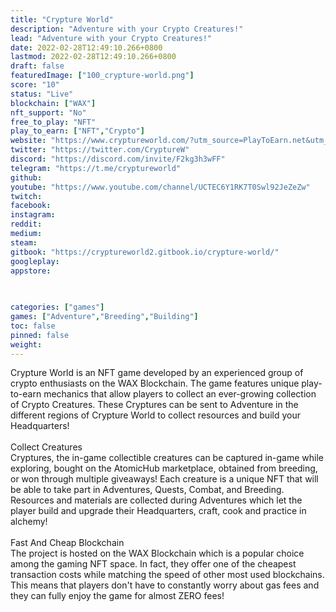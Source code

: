 ```yaml
---
title: "Crypture World"
description: "Adventure with your Crypto Creatures!"
lead: "Adventure with your Crypto Creatures!"
date: 2022-02-28T12:49:10.266+0800
lastmod: 2022-02-28T12:49:10.266+0800
draft: false
featuredImage: ["100_crypture-world.png"]
score: "10"
status: "Live"
blockchain: ["WAX"]
nft_support: "No"
free_to_play: "NFT"
play_to_earn: ["NFT","Crypto"]
website: "https://www.cryptureworld.com/?utm_source=PlayToEarn.net&utm_medium=organic&utm_campaign=gamepage"
twitter: "https://twitter.com/CryptureW"
discord: "https://discord.com/invite/F2kg3h3wFF"
telegram: "https://t.me/cryptureworld"
github: 
youtube: "https://www.youtube.com/channel/UCTEC6Y1RK7T0Swl92JeZeZw"
twitch: 
facebook: 
instagram: 
reddit: 
medium: 
steam: 
gitbook: "https://cryptureworld2.gitbook.io/crypture-world/"
googleplay: 
appstore: 

  
    
categories: ["games"]
games: ["Adventure","Breeding","Building"]
toc: false
pinned: false
weight: 
---
```

Crypture World is an NFT game developed by an experienced group of crypto enthusiasts on the WAX Blockchain. The game features unique play-to-earn mechanics that allow players to collect an ever-growing collection of Crypto Creatures. These Cryptures can be sent to Adventure in the different regions of Crypture World to collect resources and build your Headquarters! <br> <br> Collect Creatures<br> Cryptures, the in-game collectible creatures can be captured in-game while exploring, bought on the AtomicHub marketplace, obtained from breeding, or won through multiple giveaways! Each creature is a unique NFT that will be able to take part in Adventures, Quests, Combat, and Breeding. Resources and materials are collected during Adventures which let the player build and upgrade their Headquarters, craft, cook and practice in alchemy! <br> <br> Fast And Cheap Blockchain<br> The project is hosted on the WAX Blockchain which is a popular choice among the gaming NFT space. In fact, they offer one of the cheapest transaction costs while matching the speed of other most used blockchains. This means that players don't have to constantly worry about gas fees and they can fully enjoy the game for almost ZERO fees!